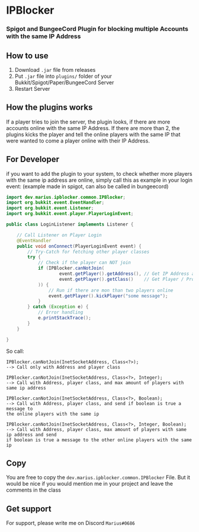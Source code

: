 # IPBlocker
### Spigot and BungeeCord Plugin for blocking multiple Accounts with the same IP Address

## How to use
1. Download `.jar` file from releases
2. Put `.jar` file into `plugins/` folder of your Bukkit/Spigot/Paper/BungeeCord Server
3. Restart Server

## How the plugins works
If a player tries to join the server, the plugin looks, if there are more accounts online with the same IP Address. If there are more than 2, the plugins kicks the player and tell the online players with the same IP that were wanted to come a player online with their IP Address.

## For Developer
if you want to add the plugin to your system, to check whether more players with the same ip address are online, simply call this as example in your login event: (example made in spigot, can also be called in bungeecord)

````java
import dev.marius.ipblocker.common.IPBlocker;
import org.bukkit.event.EventHandler;
import org.bukkit.event.Listener;
import org.bukkit.event.player.PlayerLoginEvent;

public class LoginListener implements Listener {

    // Call Listener on Player Login
    @EventHandler
    public void onConnect(PlayerLoginEvent event) {
        // Try-Catch for fetching other player classes
        try {
            // Check if the player can NOT join
            if (IPBlocker.canNotJoin(
                    event.getPlayer().getAddress(), // Get IP Address as InetSocketAddress
                    event.getPlayer().getClass()    // Get Player / ProxiedPlayer class
            )) {
                // Run if there are mon than two players online
                event.getPlayer().kickPlayer("some message");
            }
        } catch (Exception e) {
            // Error handling
            e.printStackTrace();
        }
    }

}
````

So call: 
`````
IPBlocker.canNotJoin(InetSocketAddress, Class<?>);
--> Call only with Address and player class

IPBlocker.canNotJoin(InetSocketAddress, Class<?>, Integer);
--> Call with Address, player class, and max amount of players with same ip address

IPBlocker.canNotJoin(InetSocketAddress, Class<?>, Boolean);
--> Call with Address, player class, and send if boolean is true a message to 
the online players with the same ip

IPBlocker.canNotJoin(InetSocketAddress, Class<?>, Integer, Boolean);
--> Call with Address, player class, max amount of players with same ip address and send 
if boolean is true a message to the other online players with the same ip
`````

## Copy
You are free to copy the `dev.marius.ipblocker.common.IPBlocker` File. But it would be nice if you would mention me in your project and leave the comments in the class

## Get support
For support, please write me on Discord `Marius#0686`